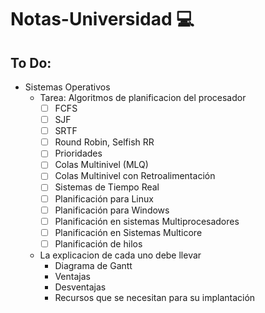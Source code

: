 # Notas-Universidad :computer:

## To Do:
- Sistemas Operativos
  - Tarea: Algoritmos de planificacion del procesador
    - [ ] FCFS
    - [ ] SJF
    - [ ] SRTF
    - [ ] Round Robin, Selfish RR
    - [ ] Prioridades
    - [ ] Colas Multinivel (MLQ)
    - [ ] Colas Multinivel con Retroalimentación
    - [ ] Sistemas de Tiempo Real
    - [ ] Planificación para Linux
    - [ ] Planificación para Windows
    - [ ] Planificación en sistemas Multiprocesadores
    - [ ] Planificación en Sistemas Multicore
    - [ ] Planificación de hilos
  - La explicacion de cada uno debe llevar
    - Diagrama de Gantt
    - Ventajas
    - Desventajas
    - Recursos que se necesitan para su implantación

